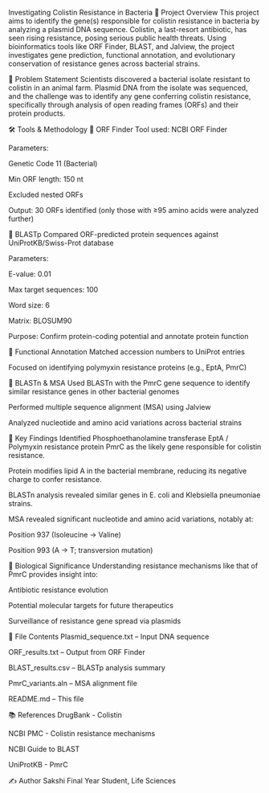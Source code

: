 Investigating Colistin Resistance in Bacteria
🧪 Project Overview
This project aims to identify the gene(s) responsible for colistin resistance in bacteria by analyzing a plasmid DNA sequence. Colistin, a last-resort antibiotic, has seen rising resistance, posing serious public health threats. Using bioinformatics tools like ORF Finder, BLAST, and Jalview, the project investigates gene prediction, functional annotation, and evolutionary conservation of resistance genes across bacterial strains.

📌 Problem Statement
Scientists discovered a bacterial isolate resistant to colistin in an animal farm. Plasmid DNA from the isolate was sequenced, and the challenge was to identify any gene conferring colistin resistance, specifically through analysis of open reading frames (ORFs) and their protein products.

🛠️ Tools & Methodology
🔹 ORF Finder
Tool used: NCBI ORF Finder

Parameters:

Genetic Code 11 (Bacterial)

Min ORF length: 150 nt

Excluded nested ORFs

Output: 30 ORFs identified (only those with ≥95 amino acids were analyzed further)

🔹 BLASTp
Compared ORF-predicted protein sequences against UniProtKB/Swiss-Prot database

Parameters:

E-value: 0.01

Max target sequences: 100

Word size: 6

Matrix: BLOSUM90

Purpose: Confirm protein-coding potential and annotate protein function

🔹 Functional Annotation
Matched accession numbers to UniProt entries

Focused on identifying polymyxin resistance proteins (e.g., EptA, PmrC)

🔹 BLASTn & MSA
Used BLASTn with the PmrC gene sequence to identify similar resistance genes in other bacterial genomes

Performed multiple sequence alignment (MSA) using Jalview

Analyzed nucleotide and amino acid variations across bacterial strains

🧬 Key Findings
Identified Phosphoethanolamine transferase EptA / Polymyxin resistance protein PmrC as the likely gene responsible for colistin resistance.

Protein modifies lipid A in the bacterial membrane, reducing its negative charge to confer resistance.

BLASTn analysis revealed similar genes in E. coli and Klebsiella pneumoniae strains.

MSA revealed significant nucleotide and amino acid variations, notably at:

Position 937 (Isoleucine → Valine)

Position 993 (A → T; transversion mutation)

🧠 Biological Significance
Understanding resistance mechanisms like that of PmrC provides insight into:

Antibiotic resistance evolution

Potential molecular targets for future therapeutics

Surveillance of resistance gene spread via plasmids

📂 File Contents
Plasmid_sequence.txt – Input DNA sequence

ORF_results.txt – Output from ORF Finder

BLAST_results.csv – BLASTp analysis summary

PmrC_variants.aln – MSA alignment file

README.md – This file

📚 References
DrugBank - Colistin

NCBI PMC - Colistin resistance mechanisms

NCBI Guide to BLAST

UniProtKB - PmrC

✍️ Author
Sakshi
Final Year Student, Life Sciences
